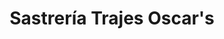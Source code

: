 ---
title: "Sastrería Trajes Oscar's"
url: /loja-ecuador/sastreria-trajes-oscars/
shop: Schneiderei
---